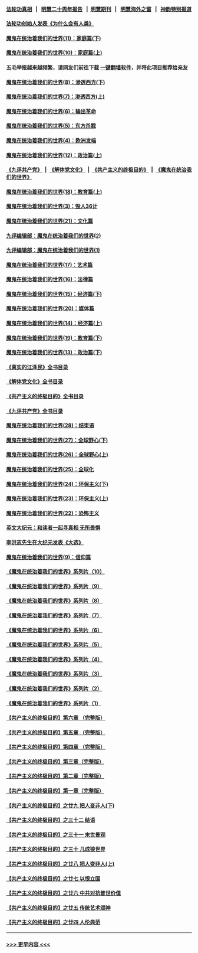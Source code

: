 #### [法轮功真相](https://github.com/gfw-breaker/truth/blob/master/README.md?t=0) &nbsp;&nbsp;|&nbsp;&nbsp; [明慧二十周年报告](https://github.com/gfw-breaker/mh-reports/blob/master/README.md?t=0) &nbsp;&nbsp;|&nbsp;&nbsp;[明慧期刊](https://github.com/gfw-breaker/mh-qikan) &nbsp;&nbsp;|&nbsp;&nbsp; [明慧海外之窗](https://github.com/gfw-breaker/mh-news/blob/master/README.md?t=0) &nbsp;&nbsp;|&nbsp;&nbsp; [神韵特别报道](https://github.com/gfw-breaker/mh-news/blob/master/shenyun.md?t=0)
#### [法轮功创始人发表《为什么会有人类》](../pages/nsc422/n13912117.md?t=02101543) 
#### [魔鬼在统治着我们的世界(11)：家庭篇(下)](../pages/nsc422/n10440961.md?t=02101543) 
#### [魔鬼在统治着我们的世界(10)：家庭篇(上)](../pages/nsc422/n10435448.md?t=02101543) 
#### 五毛举报越来越频繁，请网友们前往下载 [一键翻墙软件](https://github.com/gfw-breaker/ssr-accounts)，并将此项目推荐给亲友
#### [魔鬼在统治着我们的世界(8)：渗透西方(下)](../pages/nsc422/n10429603.md?t=02101543) 
#### [魔鬼在统治着我们的世界(7)：渗透西方(上)](../pages/nsc422/n10426013.md?t=02101543) 
#### [魔鬼在统治着我们的世界(6)：输出革命](../pages/nsc422/n10421536.md?t=02101543) 
#### [魔鬼在统治着我们的世界(5)：东方杀戮](../pages/nsc422/n10417707.md?t=02101543) 
#### [魔鬼在统治着我们的世界(4)：欧洲发端](../pages/nsc422/n10414890.md?t=02101543) 
#### [魔鬼在统治着我们的世界(12)：政治篇(上)](../pages/nsc422/n10444576.md?t=02101543) 
#### [《九评共产党》](https://github.com/begood0513/9ping.md/blob/master/README.md) &nbsp;|&nbsp; [《解体党文化》](../../../../jtdwh.md/blob/master/README.md)  &nbsp;|&nbsp; [《共产主义的终极目的》](../../../../gczydzjmd.md/blob/master/README.md) &nbsp;|&nbsp; [《魔鬼在统治我们的世界》](../../../../mgztzwmdsj.md/blob/master/README.md) 
#### [魔鬼在统治着我们的世界(18)：教育篇(上)](../pages/nsc422/n10526970.md?t=02101543) 
#### [魔鬼在统治着我们的世界(3)：毁人36计](../pages/nsc422/n10411583.md?t=02101543) 
#### [魔鬼在统治着我们的世界(21)：文化篇](../pages/nsc422/n10597706.md?t=02101543) 
#### [九评编辑部：魔鬼在统治着我们的世界(2)](../pages/nsc422/n10410036.md?t=02101543) 
#### [九评编辑部：魔鬼在统治着我们的世界(1)](../pages/nsc422/n10406825.md?t=02101543) 
#### [魔鬼在统治着我们的世界(17)：艺术篇](../pages/nsc422/n10499093.md?t=02101543) 
#### [魔鬼在统治着我们的世界(16)：法律篇](../pages/nsc422/n10485969.md?t=02101543) 
#### [魔鬼在统治着我们的世界(15)：经济篇(下)](../pages/nsc422/n10469975.md?t=02101543) 
#### [魔鬼在统治着我们的世界(20)：媒体篇](../pages/nsc422/n10586579.md?t=02101543) 
#### [魔鬼在统治着我们的世界(14)：经济篇(上)](../pages/nsc422/n10457370.md?t=02101543) 
#### [魔鬼在统治着我们的世界(19)：教育篇(下)](../pages/nsc422/n10564808.md?t=02101543) 
#### [魔鬼在统治着我们的世界(13)：政治篇(下)](../pages/nsc422/n10448270.md?t=02101543) 
#### [《真实的江泽民》全书目录](../pages/nsc422/n13721399.md?t=02101543) 
#### [《解体党文化》全书目录](../pages/nsc422/n13721157.md?t=02101543) 
#### [《共产主义的终极目的》全书目录](../pages/nsc422/n13721048.md?t=02101543) 
#### [《九评共产党》全书目录](../pages/nsc422/n13708085.md?t=02101543) 
#### [魔鬼在统治着我们的世界(28)：结束语](../pages/nsc422/n10936246.md?t=02101543) 
#### [魔鬼在统治着我们的世界(27)：全球野心(下)](../pages/nsc422/n10928319.md?t=02101543) 
#### [魔鬼在统治着我们的世界(26)：全球野心(上)](../pages/nsc422/n10900318.md?t=02101543) 
#### [魔鬼在统治着我们的世界(25)：全球化](../pages/nsc422/n10788205.md?t=02101543) 
#### [魔鬼在统治着我们的世界(24)：环保主义(下)](../pages/nsc422/n10695307.md?t=02101543) 
#### [魔鬼在统治着我们的世界(23)：环保主义(上)](../pages/nsc422/n10688613.md?t=02101543) 
#### [魔鬼在统治着我们的世界(22)：恐怖主义](../pages/nsc422/n10614727.md?t=02101543) 
#### [英文大纪元：和读者一起寻真相 无所畏惧](../pages/nsc422/n12542027.md?t=02101543) 
#### [李洪志先生在大纪元发表《大选》](../pages/nsc422/n12534746.md?t=02101543) 
#### [魔鬼在统治着我们的世界(9)：信仰篇](../pages/nsc422/n10432159.md?t=02101543) 
#### [《魔鬼在统治着我们的世界》系列片（10）](../pages/nsc422/n12292670.md?t=02101543) 
#### [《魔鬼在统治着我们的世界》系列片（9）](../pages/nsc422/n12290859.md?t=02101543) 
#### [《魔鬼在统治着我们的世界》系列片（8）](../pages/nsc422/n12287445.md?t=02101543) 
#### [《魔鬼在统治着我们的世界》系列片（7）](../pages/nsc422/n12283425.md?t=02101543) 
#### [《魔鬼在统治着我们的世界》系列片（6）](../pages/nsc422/n12282314.md?t=02101543) 
#### [《魔鬼在统治着我们的世界》系列片（5）](../pages/nsc422/n12281419.md?t=02101543) 
#### [《魔鬼在统治着我们的世界》系列片（4）](../pages/nsc422/n12274024.md?t=02101543) 
#### [《魔鬼在统治着我们的世界》系列片（3）](../pages/nsc422/n12271322.md?t=02101543) 
#### [《魔鬼在统治着我们的世界》系列片（2）](../pages/nsc422/n12269049.md?t=02101543) 
#### [《魔鬼在统治着我们的世界》系列片（1）](../pages/nsc422/n12267575.md?t=02101543) 
#### [【共产主义的终极目的】第六章 （完整版）](../pages/nsc422/n11428913.md?t=02101543) 
#### [【共产主义的终极目的】第五章 （完整版）](../pages/nsc422/n11428912.md?t=02101543) 
#### [【共产主义的终极目的】第四章 （完整版）](../pages/nsc422/n11428907.md?t=02101543) 
#### [【共产主义的终极目的】第三章（完整版）](../pages/nsc422/n11428848.md?t=02101543) 
#### [【共产主义的终极目的】第二章（完整版）](../pages/nsc422/n11428831.md?t=02101543) 
#### [【共产主义的终极目的】第一章（完整版）](../pages/nsc422/n11417651.md?t=02101543) 
#### [【共产主义的终极目的】之廿九 把人变非人(下)](../pages/nsc422/n11344140.md?t=02101543) 
#### [【共产主义的终极目的】之三十二 结语](../pages/nsc422/n11360535.md?t=02101543) 
#### [【共产主义的终极目的】之三十一 末世景观](../pages/nsc422/n11351129.md?t=02101543) 
#### [【共产主义的终极目的】之三十 几成狼世界](../pages/nsc422/n11348280.md?t=02101543) 
#### [【共产主义的终极目的】之廿八 把人变非人(上)](../pages/nsc422/n11340492.md?t=02101543) 
#### [【共产主义的终极目的】之廿七 以恨立国](../pages/nsc422/n11336944.md?t=02101543) 
#### [【共产主义的终极目的】之廿六 中共对抗普世价值](../pages/nsc422/n11324785.md?t=02101543) 
#### [【共产主义的终极目的】之廿五 传统艺术颂神](../pages/nsc422/n11296396.md?t=02101543) 
#### [【共产主义的终极目的】之廿四 人伦典范](../pages/nsc422/n11296397.md?t=02101543) 

----
#### [ >>> 更早内容 <<< ](../indexes/nsc422-earlier.md)

